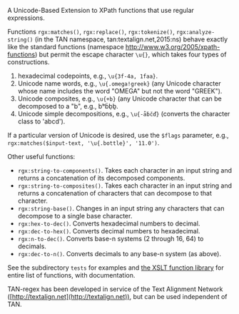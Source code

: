 A Unicode-Based Extension to XPath functions that use regular expressions.

Functions `rgx:matches()`, `rgx:replace()`, `rgx:tokenize()`, `rgx:analyze-string()` (in the TAN namespace, tan:textalign.net,2015:ns) behave exactly like the standard functions (namespace http://www.w3.org/2005/xpath-functions) but permit the escape character `\u{}`, which takes four types of constructions.

1. hexadecimal codepoints, e.g., `\u{3f-4a, 1faa}`.
1. Unicode name words, e.g., `\u{.omega!greek}` (any Unicode character whose name includes the word "OMEGA" but not the word "GREEK").
1. Unicode composites, e.g., `\u{+b}` (any Unicode character that can be decomposed to a "b", e.g., bᵇḃḅḇ.
1. Unicode simple decompositions, e.g., `\u{-ǡḃčď}` (converts the character class to 'abcd').

If a particular version of Unicode is desired, use the `$flags` parameter, e.g., `rgx:matches($input-text, '\u{.bottle}', '11.0')`.

Other useful functions:
* `rgx:string-to-components()`. Takes each character in an input string and returns a concatenation of its decomposed components.
* `rgx:string-to-composites()`. Takes each character in an input string and returns a concatenation of characters that can decompose to that character.
* `rgx:string-base()`. Changes in an input string any characters that can decompose to a single base character.
* `rgx:hex-to-dec()`. Converts hexadecimal numbers to decimal.
* `rgx:dec-to-hex()`. Converts decimal numbers to hexadecimal.
* `rgx:n-to-dec()`. Converts base-n systems (2 through 16, 64) to decimals.
* `rgx:dec-to-n()`. Converts decimals to any base-n system (as above). 

See the subdirectory `tests` for examples and 
[the XSLT function library](regex-ext-tan-functions.xsl) for entire list of functions, with documentation. 

TAN-regex has been developed in service of the Text Alignment Network ([http://textalign.net](http://textalign.net)), but can be used independent of TAN.
